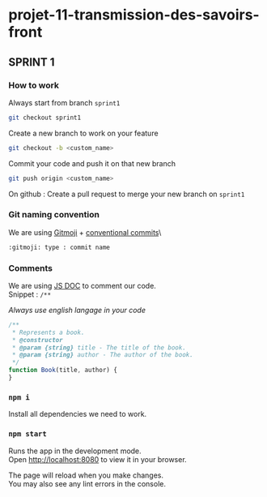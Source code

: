 # projet-11-transmission-des-savoirs-front

## SPRINT 1

### How to work

Always start from branch `sprint1`

```bash
git checkout sprint1
```

Create a new branch to work on your feature

```bash
git checkout -b <custom_name>
```

Commit your code and push it on that new branch

```bash
git push origin <custom_name>
```

On github : Create a pull request to merge your new branch on `sprint1`

### Git naming convention

We are using [Gitmoji](https://gitmoji.dev/) + [conventional commits](https://www.conventionalcommits.org/)\

```bash
:gitmoji: type : commit name
```

### Comments

We are using [JS DOC](https://jsdoc.app/) to comment our code.\
Snippet : `/**`

_Always use english langage in your code_

```js
/**
 * Represents a book.
 * @constructor
 * @param {string} title - The title of the book.
 * @param {string} author - The author of the book.
 */
function Book(title, author) {
}
```

### `npm i`

Install all dependencies we need to work.

### `npm start`

Runs the app in the development mode.\
Open [http://localhost:8080](http://localhost:8080) to view it in your browser.

The page will reload when you make changes.\
You may also see any lint errors in the console.
